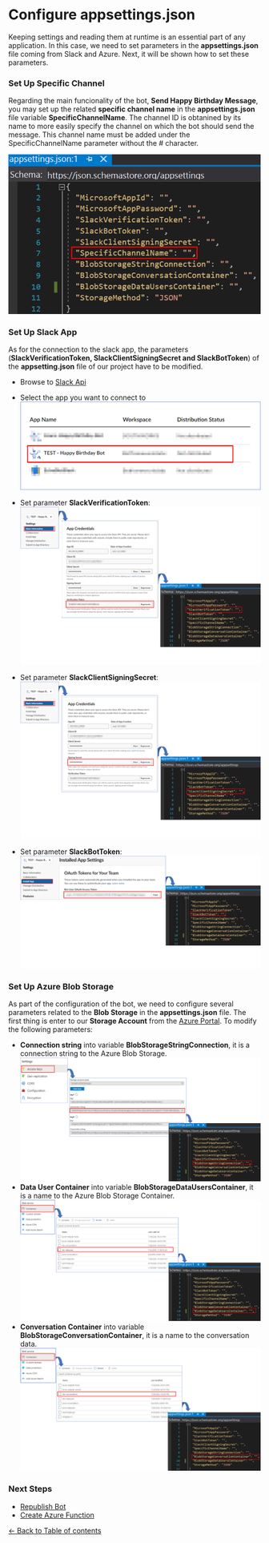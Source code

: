 # Configure appsettings.json
Keeping settings and reading them at runtime is an essential part of any application. In this case, we need to set parameters in the **appsettings.json** file coming from Slack and Azure. Next, it will be shown how to set these parameters.

### Set Up Specific Channel

Regarding the main funcionality of the bot, **Send Happy Birthday Message**, you may set up the related **specific channel name** in the **appsettings.json** file variable **SpecificChannelName**. The channel ID is obtanined by its name to more easily specify the channel on which the bot should send the message. This channel name must be added under the SpecificChannelName parameter without the # character.

![Storage account](images/specificChannelName.png)  

### Set Up Slack App

As for the connection to the slack app, the parameters (**SlackVerificationToken, SlackClientSigningSecret and SlackBotToken**) of the **appsetting.json** file of our project have to be modified.
- Browse to [Slack Api](https://api.slack.com/apps)
- Select the app you want to connect to  
![Select Slack App](images/select_slack_app.png)

- Set parameter **SlackVerificationToken**:
![Set verification token](images/set_verification_token.png)

- Set parameter **SlackClientSigningSecret**:
![Set verification token](images/clientSigninSecret.png)

- Set parameter **SlackBotToken**:
![Set verification token](images/slack_bot_token.png)  

### Set Up Azure Blob Storage
 
As part of the configuration of the bot, we need to configure several parameters related to the **Blob Storage** in the **appsettings.json** file. The first thing is enter to our **Storage Account** from the [Azure Portal](https://portal.azure.com/). To modify the following parameters:
 
- **Connection string** into variable **BlobStorageStringConnection**, it is a connection string to the Azure Blob Storage.
![](images/blob_storage_string_connection.png)
- **Data User Container** into variable **BlobStorageDataUsersContainer**, it is a name to the Azure Blob Storage Container. 
![](images/data_user_container.png)
- **Conversation Container** into variable **BlobStorageConversationContainer**, it is a name to the conversation data.
![](images/conversation_container.png)

### Next Steps

* [Republish Bot](RepublishBot.md#republis-bot)
* [Create Azure Function](AzureFunction.md#create-azure-function)


[← Back to Table of contents](README.md#table-of-contents)
